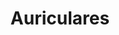 ---
title: Auriculares
date: 
draft: false

# descripcion
description : Auriculares

materials: Plata 925

color: Plateado

dimensions: 1,5cm x 2cm

code: 02-14-0177

type: "Dijes"

categories: []

price: $3.760,00

price_eftvo: $3.200,00

# Images
# first image will be shown in the product page
images:
  # - image: "images/path_to_image"
  # La ubicacion de las imagenes es imagenes/Dijes/Dijes.Plata/02-14-0177-auriculares
  - image: "./images/dijes/plata/02-14-0177-auriculares.JPG"
---